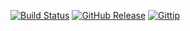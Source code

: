 [![Build Status](http://img.shields.io/travis/trinitronx/nordvpn-cookbook.svg)](https://travis-ci.org/trinitronx/nordvpn-cookbook)
[![GitHub Release](https://img.shields.io/github/release/trinitronx/nordvpn-cookbook.svg)](https://github.com/trinitronx/nordvpn-cookbook/releases)
[![Gittip](http://img.shields.io/gittip/trinitronx.svg)](https://www.gittip.com/trinitronx)
